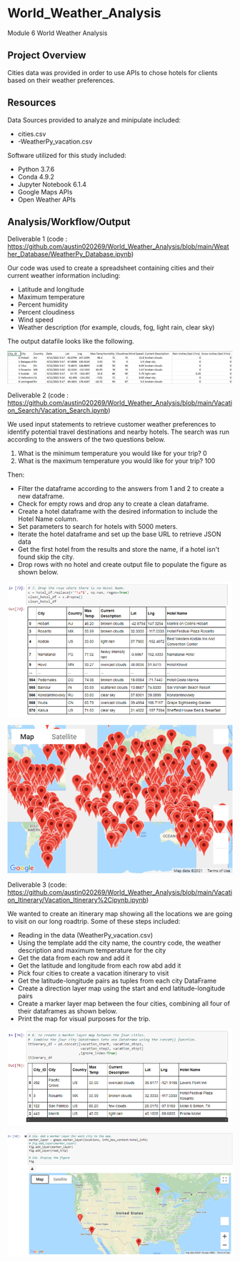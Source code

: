 # World_Weather_Analysis
Module 6 World Weather Analysis

## Project Overview
Cities data was provided in order to use APIs to chose hotels for clients based on their weather preferences.

## Resources
Data Sources provided to analyze and minipulate included:

- cities.csv
- -WeatherPy_vacation.csv

Software utilized for this study included: 
- Python 3.7.6 
- Conda 4.9.2 
- Jupyter Notebook 6.1.4
- Google Maps APIs
- Open Weather APIs

## Analysis/Workflow/Output

Deliverable 1 (code : https://github.com/austin020269/World_Weather_Analysis/blob/main/Weather_Database/WeatherPy_Database.ipynb)

Our code was used to create a spreadsheet containing cities and their current weather information including: 
- Latitude and longitude
- Maximum temperature
- Percent humidity
- Percent cloudiness
- Wind speed
- Weather description (for example, clouds, fog, light rain, clear sky)

The output datafile looks like the following.

![alt text](https://github.com/austin020269/World_Weather_Analysis/blob/main/Weather_Database/Weather_Database_csv.PNG)

Deliverable 2 (code : https://github.com/austin020269/World_Weather_Analysis/blob/main/Vacation_Search/Vacation_Search.ipynb)

We used input statements to retrieve customer weather preferences to identify potential travel destinations and nearby hotels.  The search was run according to the answers of the two questions below.

1. What is the minimum temperature you would like for your trip? 0
2. What is the maximum temperature you would like for your trip? 100

Then:
- Filter the dataframe according to the answers from 1 and 2 to create a new dataframe.
- Check for empty rows and drop any to create a clean dataframe.
- Create a hotel dataframe with the desired information to include the Hotel Name column.
- Set parameters to search for hotels with 5000 meters.
- Iterate the hotel dataframe and set up the base URL to retrieve JSON data
- Get the first hotel from the results and store the name, if a hotel isn't found skip the city.
- Drop rows with no hotel and create output file to populate the figure as shown below.

![alt text](https://github.com/austin020269/World_Weather_Analysis/blob/main/Vacation_Search/Deliverable%202%20out.PNG)

![alt text](https://github.com/austin020269/World_Weather_Analysis/blob/main/Vacation_Search/Hotel_listings.png)

Deliverable 3 (code: https://github.com/austin020269/World_Weather_Analysis/blob/main/Vacation_Itinerary/Vacation_Itinerary%2Cipynb.ipynb)

We wanted to create an itinerary map showing all the locations we are going to visit on our long roadtrip.  Some of these steps included:
- Reading in the data (WeatherPy_vacation.csv)
- Using the template add the city name, the country code, the weather description and maximum temperature for the city
- Get the data from each row and add it
- Get the latitude and longitude from each row abd add it
- Pick four cities to create a vacation itinerary to visit
- Get the latitude-longitude pairs as tuples from each city DataFrame
- Create a direction layer map using the start and end latitude-longitude pairs
- Create a marker layer map between the four cities, combining all four of their dataframes as shown below.
- Print the map for visual purposes for the trip.

![alt text](https://github.com/austin020269/World_Weather_Analysis/blob/main/Vacation_Itinerary/itinerary.PNG)

![alt text](https://github.com/austin020269/World_Weather_Analysis/blob/main/Vacation_Itinerary/WeatherPy_travel_map_markers.PNG)

